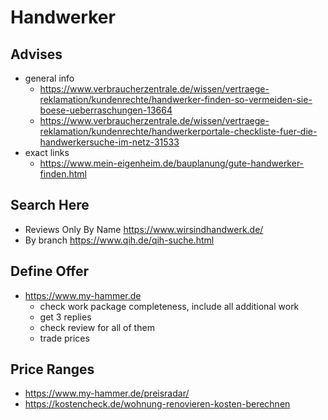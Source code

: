 # Handwerker

## Advises
- general info 
  - https://www.verbraucherzentrale.de/wissen/vertraege-reklamation/kundenrechte/handwerker-finden-so-vermeiden-sie-boese-ueberraschungen-13664
  - https://www.verbraucherzentrale.de/wissen/vertraege-reklamation/kundenrechte/handwerkerportale-checkliste-fuer-die-handwerkersuche-im-netz-31533
- exact links 
  - https://www.mein-eigenheim.de/bauplanung/gute-handwerker-finden.html

## Search Here
- Reviews Only By Name https://www.wirsindhandwerk.de/
- By branch https://www.qih.de/qih-suche.html

## Define Offer
- https://www.my-hammer.de
  - check work package completeness, include all additional work
  - get 3 replies
  - check review for all of them
  - trade prices

## Price Ranges
- https://www.my-hammer.de/preisradar/
- https://kostencheck.de/wohnung-renovieren-kosten-berechnen

